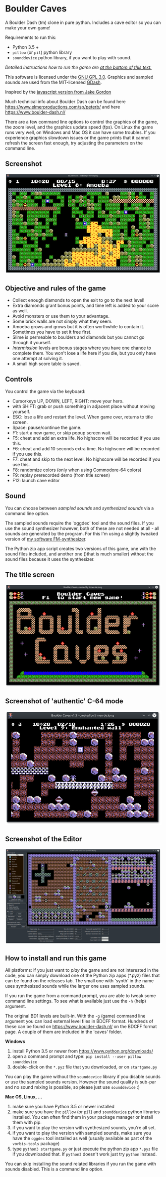# Boulder Caves
A Boulder Dash (tm) clone in pure python. Includes a cave editor so you can make your own game!

Requirements to run this:
- Python 3.5 +
- ``pillow`` (or ``pil``) python library
- ``sounddevice`` python library, if you want to play with sound.

*Detailed instructions how to run the game are [at the bottom of this text.](#how-to-install-and-run-this-game)*

This software is licensed under the [GNU GPL 3.0](https://www.gnu.org/licenses/gpl.html).
Graphics and sampled sounds are used from the MIT-licensed [GDash](https://bitbucket.org/czirkoszoltan/gdash). 


Inspired by the [javascript version from Jake Gordon](http://codeincomplete.com/posts/javascript-boulderdash/)


Much technical info about Boulder Dash can be found here https://www.elmerproductions.com/sp/peterb/
and here https://www.boulder-dash.nl/


There are a few command line options to control the graphics of the game, the zoom level,
and the graphics update speed (fps).
On Linux the game runs very well, on Windows and Mac OS it can have some troubles. 
If you experience graphics slowdown issues or the game prints that it cannot refresh
the screen fast enough, try adjusting the parameters on the command line.

## Screenshot

![a level](screenshots/screenshot2.png?raw=true "Screenshot of a level in progress")


## Objective and rules of the game

- Collect enough diamonds to open the exit to go to the next level!
- Extra diamonds grant bonus points, and time left is added to your score as well.
- Avoid monsters or use them to your advantage.
- Some brick walls are not simply what they seem. 
- Amoeba grows and grows but it is often worthwhile to contain it. Sometimes you have
  to set it free first.
- Slime is permeable to boulders and diamonds but you cannot go through it yourself.  
- *Intermission* levels are bonus stages where you have one chance to complete them.
You won't lose a life here if you die, but you only have one attempt at solving it.
- A small high score table is saved. 


## Controls

You control the game via the keyboard:

- Cursorkeys UP, DOWN, LEFT, RIGHT: move your hero.
- with SHIFT: grab or push something in adjacent place without moving yourself.
- ESC: lose a life and restart the level. When game over, returns to title screen.
- Space: pause/continue the game.
- F1: start a new game, or skip popup screen wait.
- F5: cheat and add an extra life.  No highscore will be recorded if you use this.
- F6: cheat and add 10 seconds extra time.   No highscore will be recorded if you use this.
- F7: cheat and skip to the next level.   No highscore will be recorded if you use this.
- F8: randomize colors (only when using Commodore-64 colors)
- F9: replay prerecorded demo (from title screen)
- F12: launch cave editor


## Sound

You can choose between *sampled sounds* and *synthesized sounds* via a command line option.

The sampled sounds require the 'oggdec' tool and the sound files. If you use the 
sound synthesizer however, both of these are not needed at all - all sounds are generated
by the program. For this I'm using a slightly tweaked version of [my software FM-synthesizer](https://github.com/irmen/synthesizer).

The Python zip app script creates two versions of this game, one with the sound files included,
and another one ()that is much smaller) without the sound files because it uses the synthesizer.


## The title screen

![Boulder Caves title screen](screenshots/screenshot.png?raw=true "Screenshot of the title screen")


## Screenshot of 'authentic' C-64 mode

![a level](screenshots/screenshot3.png?raw=true "Screenshot of the game runnig in 'authentic' C-64 mode")


## Screenshot of the Editor

![The editor in acation](screenshots/screenshot4.png?raw=true "Screenshot of the cave editor with a C-64 color palette")


## How to install and run this game

All platforms: if you just want to *play* the game and are not interested in the code,
you can simply download one of the Python zip apps (*.pyz) files that can be found
on the releases tab. The small one with 'synth' in the name uses synthesized sounds
while the larger one uses sampled sounds. 

If you run the game from a command prompt, you are able to tweak some command line settings.
To see what is available just use the ``-h`` (help) argument.

The original BD1 levels are built-in. With the ``-g`` (game) command line argument you can 
load external level files in BDCFF format. Hundreds of these can be found on 
https://www.boulder-dash.nl/  on the BDCFF format page.  A couple of them are included
in the 'caves' folder.


**Windows**

1. install Python 3.5 or newer from https://www.python.org/downloads/
1. open a command prompt and type:
   ``pip install --user pillow sounddevice``
1. double-click on the ``*.pyz`` file that you downloaded, or on ``startgame.py``

You can play the game without the ``sounddevice`` library if you disable sounds or use
the sampled sounds version. However the sound quality is sub-par and no sound mixing
is possible, so please just use ``sounddevice`` :)


**Mac OS, Linux, ...**

1. make sure you have Python 3.5 or newer installed
1. make sure you have the ``pillow`` (or ``pil``) and ``sounddevice`` python libraries 
   installed. You can often find them in your package manager or install them with pip.
1. if you want to play the version with synthesized sounds, you're all set.
1. if you want to play the version with sampled sounds, make sure you have the
   ``oggdec`` tool installed as well (usually available as part of the ``vorbis-tools`` package)
1. type ``python3 startgame.py``  or just execute the python zip app ``*.pyz`` file if you
   downloaded that.  If ``python3`` doesn't work just try ``python`` instead. 

You can skip installing the sound related libraries if you run the game with sounds disabled.
This is a command line option.

